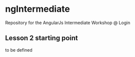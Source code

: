 # ngIntermediate
Repository for the AngularJs Intermediate Workshop @ Login

## Lesson 2 starting point
to be defined
